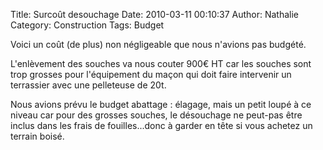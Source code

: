 Title: Surcoût desouchage
Date: 2010-03-11 00:10:37
Author: Nathalie
Category: Construction
Tags: Budget

Voici un coût (de plus) non négligeable que nous n'avions pas budgété.

L'enlèvement des souches va nous couter 900€ HT car les souches sont
trop grosses pour l'équipement du maçon qui doit faire intervenir un
terrassier avec une pelleteuse de 20t.

Nous avions prévu le budget abattage : élagage, mais un petit loupé à ce
niveau car pour des grosses souches, le désouchage ne peut-pas être
inclus dans les frais de fouilles...donc à garder en tête si vous
achetez un terrain boisé.



